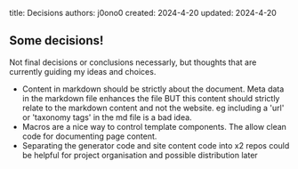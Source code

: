 title:   Decisions
authors: j0ono0
created:    2024-4-20
updated:   2024-4-20

## Some decisions!

Not final decisions or conclusions necessarly, but thoughts that are currently guiding my ideas and choices.


- Content in markdown should be strictly about the document.
  Meta data in the markdown file enhances the file BUT this content should strictly relate to the markdown content and not the website. eg including a 'url' or 'taxonomy tags' in the md file is a bad idea.
- Macros are a nice way to control template components. The allow clean code for documenting page content.
- Separating the generator code and site content code into x2 repos could be helpful for project organisation and possible distribution later